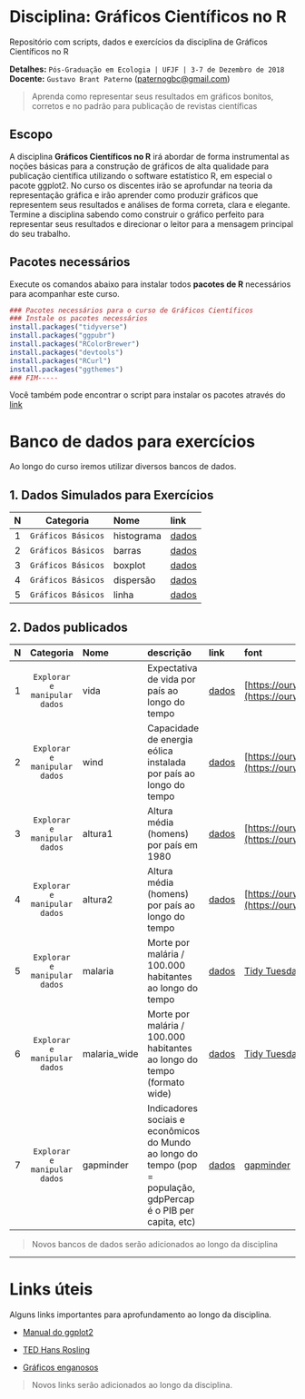 # Disciplina: Gráficos Científicos no R 

Repositório com scripts, dados e exercícios da disciplina de Gráficos Científicos no R  

__Detalhes:__ `Pós-Graduação em Ecologia | UFJF | 3-7 de Dezembro de 2018`  
__Docente:__ `Gustavo Brant Paterno` (paternogbc@gmail.com)

> Aprenda como representar seus resultados em gráficos bonitos, corretos e no padrão para
publicação de revistas científicas

## Escopo 

A disciplina __Gráficos Científicos no R__ irá abordar de forma instrumental as noções básicas para a construção de gráficos de alta qualidade para publicação científica utilizando o software estatístico R, em especial o pacote ggplot2. No curso os discentes irão se aprofundar na teoria da representação gráfica e irão aprender como produzir gráficos que representem seus resultados e análises de forma correta, clara e elegante. Termine a disciplina sabendo como construir o gráfico perfeito para representar seus resultados e direcionar o leitor para a mensagem principal do seu trabalho.


## Pacotes necessários

Execute os comandos abaixo para instalar todos __pacotes de R__ necessários para acompanhar este curso.

``` r
### Pacotes necessários para o curso de Gráficos Científicos
### Instale os pacotes necessários
install.packages("tidyverse")
install.packages("ggpubr")
install.packages("RColorBrewer")
install.packages("devtools")
install.packages("RCurl")
install.packages("ggthemes")
### FIM-----
```

Você também pode encontrar o script para instalar os pacotes através do [link](https://github.com/paternogbc/curso-graficos-ufjf/blob/master/R/pacotes%20necessários.R)

# Banco de dados para exercícios

Ao longo do curso iremos utilizar diversos bancos de dados.

## 1. Dados Simulados para Exercícios

| N |  Categoria | Nome | link |
| :---: | :---: | :--- | :--- | 
| 1 | `Gráficos Básicos` | histograma | [dados](https://github.com/paternogbc/curso-graficos-ufjf/blob/master/dados/histograma.csv) | 
| 2 | `Gráficos Básicos` | barras | [dados](https://github.com/paternogbc/curso-graficos-ufjf/blob/master/dados/barras.csv) | 
| 3 | `Gráficos Básicos` | boxplot | [dados](https://github.com/paternogbc/curso-graficos-ufjf/blob/master/dados/boxplot.csv) | 
| 4 | `Gráficos Básicos` | dispersão | [dados](https://github.com/paternogbc/curso-graficos-ufjf/blob/master/dados/dispers%C3%A3o.csv) | 
| 5 | `Gráficos Básicos` | linha | [dados](https://github.com/paternogbc/curso-graficos-ufjf/blob/master/dados/linha.csv) |

## 2. Dados publicados

| N |  Categoria | Nome | descrição | link | font |
| :---: | :---: | :--- | :--- | :--- | :--- | 
| 1 | `Explorar e manipular dados` | vida | Expectativa de vida por país ao longo do tempo |  [dados](https://github.com/paternogbc/curso-graficos-ufjf/blob/master/dados/vida.csv) | [https://ourworldindata.org](https://ourworldindata.org) |
| 2 | `Explorar e manipular dados` | wind | Capacidade de energia eólica instalada por país ao longo do tempo |  [dados](https://github.com/paternogbc/curso-graficos-ufjf/blob/master/dados/wind.csv) |  [https://ourworldindata.org](https://ourworldindata.org) |
 3 | `Explorar e manipular dados` | altura1 | Altura média (homens) por país em 1980 |  [dados](https://github.com/paternogbc/curso-graficos-ufjf/blob/master/dados/altura1.csv) |  [https://ourworldindata.org](https://ourworldindata.org) |
 4 | `Explorar e manipular dados` | altura2 | Altura média (homens) por país ao longo do tempo |  [dados](https://github.com/paternogbc/curso-graficos-ufjf/blob/master/dados/altura2.csv) |  [https://ourworldindata.org](https://ourworldindata.org) |
5 | `Explorar e manipular dados` | malaria | Morte por malária / 100.000 habitantes ao longo do tempo |  [dados](https://github.com/paternogbc/curso-graficos-ufjf/blob/master/dados/malaria.csv) |  [Tidy Tuesday](https://github.com/rfordatascience/tidytuesday) |
6 | `Explorar e manipular dados` | malaria_wide | Morte por malária / 100.000 habitantes ao longo do tempo (formato wide)|  [dados](https://github.com/paternogbc/curso-graficos-ufjf/blob/master/dados/malaria_wide.csv) |  [Tidy Tuesday](https://github.com/rfordatascience/tidytuesday) |
7 | `Explorar e manipular dados` | gapminder | Indicadores sociais e econômicos do Mundo ao longo do tempo (pop = população, gdpPercap é o PIB per capita, etc)|  [dados](https://github.com/paternogbc/curso-graficos-ufjf/blob/master/dados/gapminder.csv) |  [gapminder](https://www.gapminder.org) |

> Novos bancos de dados serão adicionados ao longo da disciplina

*** 

# Links úteis

Alguns links importantes para aprofundamento ao longo da disciplina.

* [Manual do ggplot2](https://ggplot2.tidyverse.org)

* [TED Hans Rosling](https://www.ted.com/talks/hans_rosling_at_state#t-378798)

* [Gráficos enganosos](https://en.wikipedia.org/wiki/Misleading_graph)

> Novos links serão adicionados ao longo da disciplina.